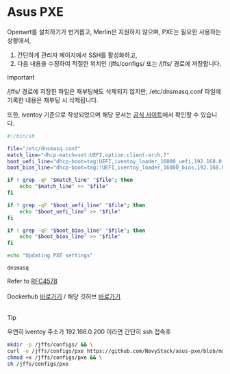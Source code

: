 # Asus PXE

Openwrt를 설치하기가 번거롭고, Merlin은 지원하지 않으며, PXE는 필요한 사용하는 상황에서,

1. 간단하게 관리자 페이지에서 SSH를 활성화하고,
2. 다음 내용을 수정하여 적절한 위치인 /jffs/configs/ 또는 /jffs/ 경로에 저장합니다.

> [!IMPORTANT]
> /jffs/ 경로에 저장한 파일은 재부팅해도 삭제되지 않지만, /etc/dnsmasq.conf 파일에 기록한 내용은 재부팅 시 삭제됩니다.

또한, iventoy 기준으로 작성되었으며 해당 문서는 [공식 사이트](https://www.iventoy.com/en/doc_ext_dhcp.html)에서 확인할 수 있습니다.

```sh
#!/bin/sh

file="/etc/dnsmasq.conf"
match_line="dhcp-match=set:UEFI,option:client-arch,7"
boot_uefi_line="dhcp-boot=tag:UEFI,iventoy_loader_16000_uefi,192.168.0.200"
boot_bios_line="dhcp-boot=tag:!UEFI,iventoy_loader_16000_bios,192.168.0.200"

if ! grep -qF "$match_line" "$file"; then
    echo "$match_line" >> "$file"
fi

if ! grep -qF "$boot_uefi_line" "$file"; then
    echo "$boot_uefi_line" >> "$file"
fi

if ! grep -qF "$boot_bios_line" "$file"; then
    echo "$boot_bios_line" >> "$file"
fi

echo "Updating PXE settings"

dnsmasq

```

Refer to [RFC4578](https://en.wikipedia.org/wiki/Preboot_Execution_Environment)
<br><br>
Dockerhub [바로가기](https://hub.docker.com/r/navystack/iventoy) / 해당 깃허브 [바로가기](https://github.com/NavyStack/iventoy-docker)
<br><br>

> [!TIP]
> 우연히 iventoy 주소가 192.168.0.200 이라면 간단히 ssh 접속후

```sh
mkdir -p /jffs/configs/ && \
curl -o /jffs/configs/pxe https://github.com/NavyStack/asus-pxe/blob/main/pxe && \
chmod +x /jffs/configs/pxe && \
sh /jffs/configs/pxe
```
